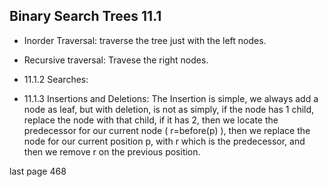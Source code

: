 ## Binary Search Trees 11.1

- Inorder Traversal: traverse the tree just with the left nodes.
- Recursive traversal: Travese the right nodes.

- 11.1.2 Searches:
- 11.1.3 Insertions and Deletions:
  The Insertion is simple, we always add a node as leaf, but with
  deletion, is not as simply, if the node has 1 child, replace the
  node with that child, if it has 2, then we locate the predecessor
  for our current node ( r=before(p) ), then we replace the node
  for our current position p, with r which is the predecessor, and
  then we remove r on the previous position.

last page 468
